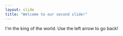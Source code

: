 ```yaml
---
layout: slide
title: "Welcome to our second slide!"
---
```

I'm the king of the world.
Use the left arrow to go back!
